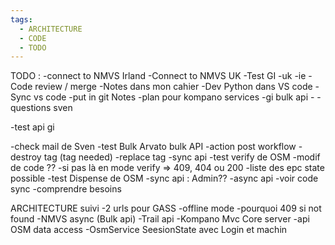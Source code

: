 ```yaml
---
tags:
  - ARCHITECTURE
  - CODE
  - TODO
---
```


TODO :
  -connect to NMVS Irland
  -Connect to NMVS UK
  -Test GI
    -uk
    -ie
  -Code review / merge
  -Notes dans mon cahier
  -Dev Python dans VS code
  -Sync vs code
    -put in git Notes
  -plan pour kompano services
    -gi bulk api
    -
  -questions sven

  -test api gi

  -check mail de Sven
  -test Bulk Arvato bulk API
    -action post workflow
      -destroy tag (tag needed)
      -replace tag 
  -sync api
    -test verify de OSM
      -modif de code ??
        -si pas là en mode verify => 409, 404 ou 200
        -liste des epc state possible
    -test Dispense de OSM
  -sync api : Admin??
  -async api
    -voir code sync
    -comprendre besoins

ARCHITECTURE suivi
  -2 urls pour GASS
  -offline mode
  -pourquoi 409 si not found
  -NMVS async (Bulk api)
  -Trail api
  -Kompano Mvc Core server
    -api OSM data access
  -OsmService SeesionState avec Login et machin
